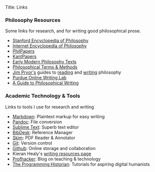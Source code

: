 Title: Links

### Philosophy Resources ###

Some links for research, and for writing good philosophical prose.

- [Stanford Encyclopedia of Philosophy](http://plato.stanford.edu)
- [Internet Encyclopedia of Philosophy](http://www.iep.utm.edu/)
- [PhilPapers](http://philpapers.org)
- [KantPapers](http://kantpapers.org)
- [Early Modern Philosophy Texts](http://earlymoderntexts.com)
- [Philosophical Terms & Methods](http://www.jimpryor.net/teaching/vocab/index.html)
- [Jim Pryor's](http://www.jimpryor.net) guides to [reading](http://www.jimpryor.net/teaching/guidelines/reading.html) and [writing](http://www.jimpryor.net/teaching/guidelines/writing.html) philosophy
- [Purdue Online Writing Lab](http://owl.english.purdue.edu/owl/)
- [A Guide to Philosophical Writing](http://writingproject.fas.harvard.edu/files/hwp/files/philosophical_writing.pdf)

### Academic Technology & Tools ###

Links to tools I use for research and writing

- [Markdown](http://daringfireball.net/projects/markdown/): Plaintext markup 
  for easy writing
- [Pandoc](http://johnmacfarlane.net/pandoc/index.html): File conversion
- [Sublime Text](http://www.sublimetext.com): Superb text editor
- [BibDesk](http://bibdesk.sourceforge.net): Reference Manager
- [Skim](http://skim-app.sourceforge.net): PDF Reader & Annotator
- [Git](http://git-scm.com): Version control
- [Github](https://education.github.com): Online storage and collaboration
- Kieran Healy's [writing resources page](http://kieranhealy.org/resources/)
- [Profhacker](http://chronicle.com/blogs/profhacker/): Blog on teaching &
  technology
- [The Programming Historian](http://programminghistorian.org): Tutorials for
  aspiring digital humanists